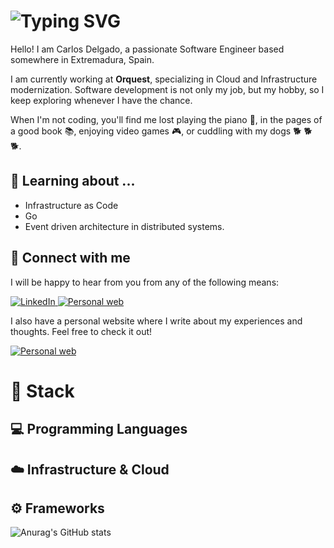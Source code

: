 <div>
    <h1>
        <img src="https://readme-typing-svg.herokuapp.com?font=Jetbrains+mono&size=30&duration=5000&color=F3890B&center=false&vCenter=true&width=300&lines=Software+Engineer...;Dog+lover...;Musician...;Reader...;Gamer..." alt="Typing SVG"/>
    </h1>
</div>

Hello! I am Carlos Delgado, a passionate Software Engineer based somewhere in Extremadura, Spain.

I am currently working at **Orquest**, specializing in Cloud and Infrastructure modernization. Software development is
not only my job, but my hobby, so I keep exploring whenever I have the chance.

When I'm not coding, you'll find me lost playing the piano :musical_keyboard:, in the pages of a good book :books:,
enjoying video games :video_game:, or cuddling with my dogs :dog2: :dog2: :dog2:.

## :open_book: Learning about ...

- Infrastructure as Code
- Go
- Event driven architecture in distributed systems.

## :link: Connect with me
I will be happy to hear from you from any of the following means:
<div>
    <a href="https://www.linkedin.com/in/cdelgadoguiberteau/">
        <img src="https://img.shields.io/badge/LinkedIn-0077B5?style=for-the-badge&logo=linkedin&logoColor=white" alt="LinkedIn"/>
    </a>
    <a href="mailto:cdelgadoguiberteau@gmail.com">
        <img src="https://img.shields.io/badge/email-34A853?style=for-the-badge&logo=globe&logoColor=white" alt="Personal web"/>
    </a>
</div>

I also have a personal website where I write about my experiences and thoughts. Feel free to check it out!
<div>
    <a href="https://cdelgado.guiberteau.tech">
        <img src="https://img.shields.io/badge/Website-F3890B?style=for-the-badge&logo=globe&logoColor=white" alt="Personal web"/>
    </a>
</div>

# :toolbox: Stack

## :computer: Programming Languages

## :cloud: Infrastructure & Cloud

## :gear: Frameworks

![Anurag's GitHub stats](https://github-readme-stats.vercel.app/api?username=cdelgado23&show_icons=true&rank_icon=github&theme=transparent)
